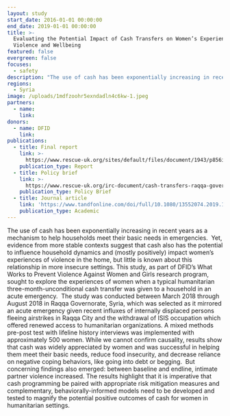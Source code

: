 ```yaml
---
layout: study
start_date: 2016-01-01 00:00:00
end_date: 2019-01-01 00:00:00
title: >-
  Evaluating the Potential Impact of Cash Transfers on Women’s Experience of
  Violence and Wellbeing
featured: false
evergreen: false
focuses:
  - safety
description: "The use of cash has been exponentially increasing in recent years as a mechanism to help households meet their basic needs in emergencies.\_ Yet, evidence from more stable contexts suggest that cash also has the potential to influence household dynamics and (mostly positively) impact women’s experiences of violence in the home, but little is known about this relationship in more insecure settings."
regions:
  - Syria
image: /uploads/1mdfzoohr5exndadln4c6kw-1.jpeg
partners:
  - name:
    link:
donors:
  - name: DFID
    link:
publications:
  - title: Final report
    link: >-
      https://www.rescue-uk.org/sites/default/files/document/1943/p856ircsyriacashtransfersreportlr.pdf
    publication_type: Report
  - title: Policy brief
    link: >-
      https://www.rescue-uk.org/irc-document/cash-transfers-raqqa-governorate-syria-policy-briefing
    publication_type: Policy Brief
  - title: Journal article
    link: 'https://www.tandfonline.com/doi/full/10.1080/13552074.2019.1624047'
    publication_type: Academic
---
```


The use of cash has been exponentially increasing in recent years as a mechanism to help households meet their basic needs in emergencies.&nbsp; Yet, evidence from more stable contexts suggest that cash also has the potential to influence household dynamics and (mostly positively) impact women’s experiences of violence in the home, but little is known about this relationship in more insecure settings. This study, as part of DFID’s What Works to Prevent Violence Against Women and Girls research program, sought to explore the experiences of women when a typical humanitarian three-month-unconditional cash transfer was given to a household in an acute emergency.&nbsp; The study was conducted between March 2018 through August 2018 in Raqqa Governorate, Syria, which was selected as it mirrored an acute emergency given recent influxes of internally displaced persons fleeing airstrikes in Raqqa City and the withdrawal of ISIS occupation which offered renewed access to humanitarian organizations. A mixed methods pre-post test with lifeline history interviews was implemented with approximately 500 women. While we cannot confirm causality, results show that cash was widely appreciated by women and was successful in helping them meet their basic needs, reduce food insecurity, and decrease reliance on negative coping behaviors, like going into debt or begging.&nbsp; But concerning findings also emerged: between baseline and endline, intimate partner violence increased. The results highlight that it is imperative that cash programming be paired with appropriate risk mitigation measures and complementary, behaviorally-informed models need to be developed and tested to magnify the potential positive outcomes of cash for women in humanitarian settings.